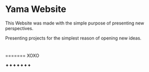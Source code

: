 # Yama Website

This Website was made with the simple purpose of presenting new perspectives.


Presenting projects for the simplest reason of opening new ideas.

# 
=======
XOXO


✦✦✦✦✦✦✦
